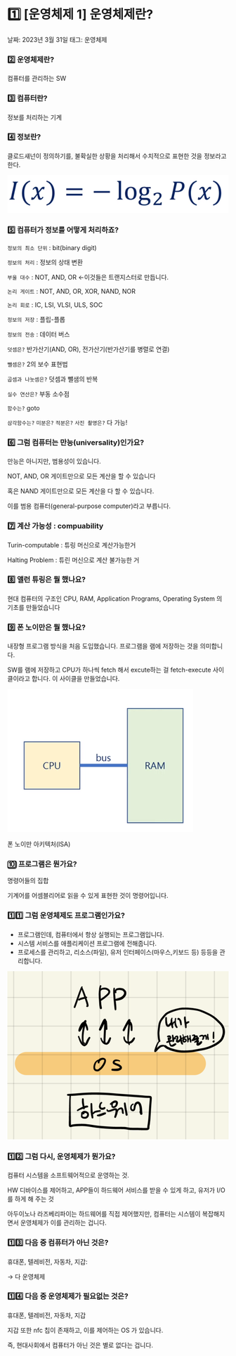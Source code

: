 # 1️⃣ [운영체제 1] 운영체제란?

날짜: 2023년 3월 31일
태그: 운영체제

### 2️⃣ 운영체제란?

컴퓨터를 관리하는 SW

### 3️⃣ 컴퓨터란?

정보를 처리하는 기계

### 4️⃣ 정보란?

클로드섀넌이 정의하기를, 불확실한 상황을 처리해서 수치적으로 표현한 것을 정보라고 한다.

<img src='assets/Untitled.png' alt="" />

### 5️⃣ 컴퓨터가 정보를 어떻게 처리하죠?

`정보의 최소 단위` : bit(binary digit)

`정보의 처리` : 정보의 상태 변환

`부울 대수` : NOT, AND, OR ←이것들은 트랜지스터로 만듭니다.

`논리 게이트` : NOT, AND, OR, XOR, NAND, NOR

`논리 회로` : IC, LSI, VLSI, ULS, SOC

`정보의 저장` : 플립-플롭

`정보의 전송` : 데이터 버스

`덧셈은?` 반가산기(AND, OR), 전가산기(반가산기를 병렬로 연결)

`뺄셈은?` 2의 보수 표현법

`곱셈과 나눗셈은?` 덧셈과 뺄샘의 반복

`실수 연산은?` 부동 소수점

`함수는?` goto

`삼각함수는?` `미분은?` `적분은?` `사진 촬영은?` 다 가능!

### 6️⃣ 그럼 컴퓨터는 만능(universality)인가요?

만능은 아니지만, 범용성이 있습니다.

NOT, AND, OR 게이트만으로 모든 계산을 할 수 있습니다

혹은 NAND 게이트만으로 모든 계산을 다 할 수 있습니다.

이를 범용 컴퓨터(general-purpose computer)라고 부릅니다.

### 7️⃣ 계산 가능성 : compuability

Turin-computable : 튜링 머신으로 계산가능한거

Halting Problem : 튜린 머신으로 계산 불가능한 거

### 8️⃣ 앨런 튜링은 뭘 했나요?

현대 컴퓨터의 구조인 CPU, RAM, Application Programs, Operating System 의 기초를 만들었습니다

### 9️⃣ 폰 노이만은 뭘 했나요?

내장형 프로그램 방식을 처음 도입했습니다. 프로그램을 램에 저장하는 것을 의미합니다.

SW를 램에 저장하고 CPU가 하나씩 fetch 해서 excute하는 걸 fetch-execute 사이클이라고 합니다. 이 사이클을 만들었습니다.

<img src='assets/Untitled 1.png' alt="" />

폰 노이만 아키텍처(ISA)

### 🔟 프로그램은 뭔가요?

명령어들의 집합

기계어를 어셈블리어로 읽을 수 있게 표현한 것이 명령어입니다.

### 1️⃣1️⃣ 그럼 운영체제도 프로그램인가요?

- 프로그램인데, 컴퓨터에서 항상 실행되는 프로그램입니다.
- 시스템 서비스를 애플리케이션 프로그램에 전해줍니다.
- 프로세스를 관리하고, 리소스(파일), 유저 인터페이스(마우스,키보드 등) 등등을 관리합니다.

<img src='assets/Untitled 2.png' alt="" />

### 1️⃣2️⃣ 그럼 다시, 운영체제가 뭔가요?

컴퓨터 시스템을 소프트웨어적으로 운영하는 것.

HW 디바이스를 제어하고, APP들이 하드웨어 서비스를 받을 수 있게 하고, 유저가 I/O를 하게 해 주는 것

아두이노나 라즈베리파이는 하드웨어를 직접 제어했지만, 컴퓨터는 시스템이 복잡해지면서 운영체제가 이를 관리하는 겁니다.

### 1️⃣3️⃣ 다음 중 컴퓨터가 아닌 것은?

휴대폰, 텔레비전, 자동차, 지갑:

→ 다 운영체제

### 1️⃣4️⃣ 다음 중 운영체제가 필요없는 것은?

휴대폰, 텔레비전, 자동차, 지갑

지갑 또한 nfc 칩이 존재하고, 이를 제어하는 OS 가 있습니다.

즉, 현대사회에서 컴퓨터가 아닌 것은 별로 없다는 겁니다.